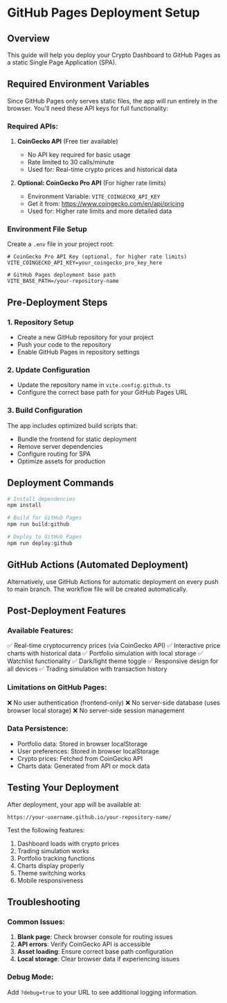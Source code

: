 # GitHub Pages Deployment Setup

## Overview
This guide will help you deploy your Crypto Dashboard to GitHub Pages as a static Single Page Application (SPA).

## Required Environment Variables

Since GitHub Pages only serves static files, the app will run entirely in the browser. You'll need these API keys for full functionality:

### Required APIs:
1. **CoinGecko API** (Free tier available)
   - No API key required for basic usage
   - Rate limited to 30 calls/minute
   - Used for: Real-time crypto prices and historical data

2. **Optional: CoinGecko Pro API** (For higher rate limits)
   - Environment Variable: `VITE_COINGECKO_API_KEY`
   - Get it from: https://www.coingecko.com/en/api/pricing
   - Used for: Higher rate limits and more detailed data

### Environment File Setup
Create a `.env` file in your project root:

```env
# CoinGecko Pro API Key (optional, for higher rate limits)
VITE_COINGECKO_API_KEY=your_coingecko_pro_key_here

# GitHub Pages deployment base path
VITE_BASE_PATH=/your-repository-name
```

## Pre-Deployment Steps

### 1. Repository Setup
- Create a new GitHub repository for your project
- Push your code to the repository
- Enable GitHub Pages in repository settings

### 2. Update Configuration
- Update the repository name in `vite.config.github.ts`
- Configure the correct base path for your GitHub Pages URL

### 3. Build Configuration
The app includes optimized build scripts that:
- Bundle the frontend for static deployment
- Remove server dependencies
- Configure routing for SPA
- Optimize assets for production

## Deployment Commands

```bash
# Install dependencies
npm install

# Build for GitHub Pages
npm run build:github

# Deploy to GitHub Pages
npm run deploy:github
```

## GitHub Actions (Automated Deployment)

Alternatively, use GitHub Actions for automatic deployment on every push to main branch. The workflow file will be created automatically.

## Post-Deployment Features

### Available Features:
✅ Real-time cryptocurrency prices (via CoinGecko API)
✅ Interactive price charts with historical data
✅ Portfolio simulation with local storage
✅ Watchlist functionality
✅ Dark/light theme toggle
✅ Responsive design for all devices
✅ Trading simulation with transaction history

### Limitations on GitHub Pages:
❌ No user authentication (frontend-only)
❌ No server-side database (uses browser local storage)
❌ No server-side session management

### Data Persistence:
- Portfolio data: Stored in browser localStorage
- User preferences: Stored in browser localStorage
- Crypto prices: Fetched from CoinGecko API
- Charts data: Generated from API or mock data

## Testing Your Deployment

After deployment, your app will be available at:
```
https://your-username.github.io/your-repository-name/
```

Test the following features:
1. Dashboard loads with crypto prices
2. Trading simulation works
3. Portfolio tracking functions
4. Charts display properly
5. Theme switching works
6. Mobile responsiveness

## Troubleshooting

### Common Issues:
1. **Blank page**: Check browser console for routing issues
2. **API errors**: Verify CoinGecko API is accessible
3. **Asset loading**: Ensure correct base path configuration
4. **Local storage**: Clear browser data if experiencing issues

### Debug Mode:
Add `?debug=true` to your URL to see additional logging information.